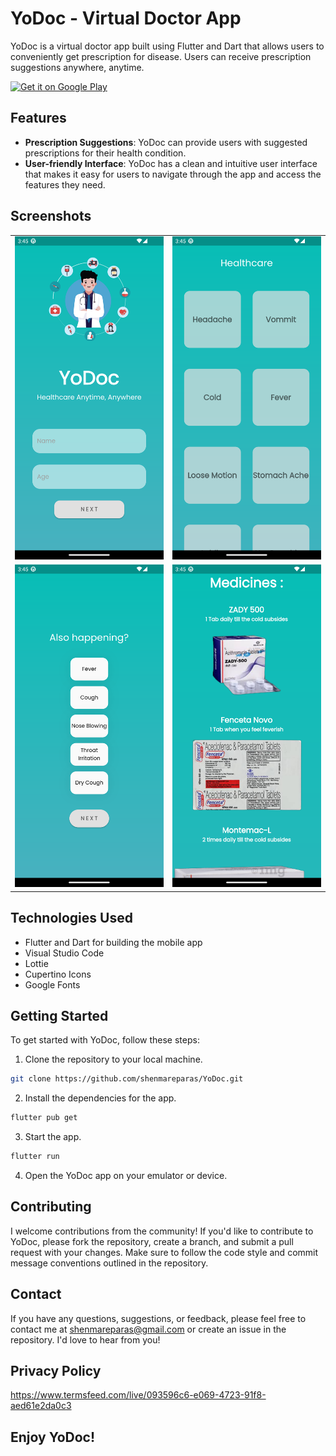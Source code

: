 # YoDoc - Virtual Doctor App

YoDoc is a virtual doctor app built using Flutter and Dart that allows users to conveniently get prescription for disease. Users can receive prescription suggestions anywhere, anytime.

<a href='https://play.google.com/store/apps/details?id=com.shenmareparas.yodoc'><img alt='Get it on Google Play' src='https://play.google.com/intl/en_us/badges/images/generic/en_badge_web_generic.png' width='300px'/></a>

## Features

-   **Prescription Suggestions**: YoDoc can provide users with suggested prescriptions for their health condition.
-   **User-friendly Interface**: YoDoc has a clean and intuitive user interface that makes it easy for users to navigate through the app and access the features they need.

## Screenshots

<table>
  <tr>
    <td><img alt='Image 1' src="assets/playstore_images/1.png" width="250"/></td>
    <td><img alt='Image 2' src="assets/playstore_images/2.png" width="250"/></td> 
  </tr>
  <tr>
  <td><img alt='Image 3' src="assets/playstore_images/3.png" width="250"/></td>
    <td><img alt='Image 4' src="assets/playstore_images/4.png" width="250"/></td>
  </tr>
</table>

## Technologies Used

-   Flutter and Dart for building the mobile app
-   Visual Studio Code
-   Lottie
-   Cupertino Icons
-   Google Fonts

## Getting Started

To get started with YoDoc, follow these steps:

1. Clone the repository to your local machine.

```bash
git clone https://github.com/shenmareparas/YoDoc.git
```

2. Install the dependencies for the app.

```bash
flutter pub get
```

3. Start the app.

```bash
flutter run
```

4. Open the YoDoc app on your emulator or device.

## Contributing

I welcome contributions from the community! If you'd like to contribute to YoDoc, please fork the repository, create a branch, and submit a pull request with your changes. Make sure to follow the code style and commit message conventions outlined in the repository.

## Contact

If you have any questions, suggestions, or feedback, please feel free to contact me at shenmareparas@gmail.com or create an issue in the repository. I'd love to hear from you!

## Privacy Policy

https://www.termsfeed.com/live/093596c6-e069-4723-91f8-aed61e2da0c3

## Enjoy YoDoc!
